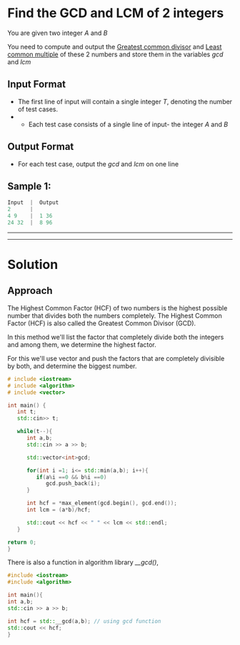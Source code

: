 # Find the GCD and LCM of 2 integers

You are given two integer *A* and *B*

You need to compute and output the [Greatest common divisor](https://www.cuemath.com/numbers/hcf-highest-common-factor/) and [Least common multiple](https://www.cuemath.com/numbers/lcm-least-common-multiple/) of these 2 numbers and store them in the variables *gcd* and *lcm*

## Input Format

* The first line of input will contain a single integer *T*, denoting the number of test cases.
* * Each test case consists of a single line of input- the integer *A* and *B*

## Output Format

* For each test case, output the *gcd* and *lcm* on one line

## Sample 1:

```cpp
Input  |  Output
2      |          
4 9    |  1 36  
24 32  |  8 96
```

--------
--------

# Solution

## Approach 

The Highest Common Factor (HCF) of two numbers is the highest possible number that divides both the numbers completely. The Highest Common Factor (HCF) is also called the Greatest Common Divisor (GCD). 

In this method we'll list the factor that completely divide both the integers and among them, we determine the highest factor.

For this we'll use vector and push the factors that are completely divisible by both, and determine the biggest number.

```cpp
# include <iostream>
# include <algorithm>
# include <vector>

int main() {
   int t;
   std::cin>> t;

   while(t--){
      int a,b;
      std::cin >> a >> b;

      std::vector<int>gcd;

      for(int i =1; i<= std::min(a,b); i++){
         if(a%i ==0 && b%i ==0)
            gcd.push_back(i);
      }

      int hcf = *max_element(gcd.begin(), gcd.end());
      int lcm = (a*b)/hcf;

      std::cout << hcf << " " << lcm << std::endl;
   }

return 0;
}                                                  
```

There is also a function in algorithm library *__gcd()*,

```cpp
#include <iostream>
#include <algorithm>

int main(){
int a,b;
std::cin >> a >> b;

int hcf = std::__gcd(a,b); // using gcd function
std::cout << hcf;
}
```